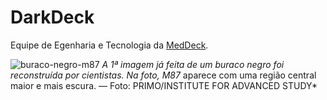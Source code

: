 # DarkDeck
Equipe de Egenharia e Tecnologia da [MedDeck](https://meddeck.com.br).

![buraco-negro-m87](https://github.com/DarkDeck/.github/assets/36718581/a1fc306e-6d4f-4939-8e22-ec7020d5524b)
*A 1ª imagem já feita de um buraco negro foi reconstruída por cientistas. Na foto, M87* aparece com uma região central maior e mais escura. — Foto: PRIMO/INSTITUTE FOR ADVANCED STUDY*


